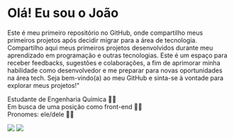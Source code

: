 # Olá! Eu sou o João

Este é meu primeiro repositório no GitHub, onde compartilho meus primeiros projetos após decidir migrar para a área de tecnologia. Compartilho aqui meus primeiros projetos desenvolvidos durante meu aprendizado em programação e outras tecnologias. Este é um espaço para receber feedbacks, sugestões e colaborações, a fim de aprimorar minha habilidade como desenvolvedor e me preparar para novas oportunidades na área tech. Seja bem-vindo(a) ao meu GitHub e sinta-se à vontade para explorar meus projetos!"

Estudante de Engenharia Química 👨‍🔬 <br>
Em busca de uma posição como front-end 👨‍💻 <br>
Pronomes: ele/dele 🏳️‍🌈 <br>


<div>
  <a href="https://www.linkedin.com/in/jo%C3%A3oxavier/" target="_blank"><img src="https://img.shields.io/badge/LinkedIn-0077B5?style=for-the-badge&logo=linkedin&logoColor=white" target="_blank"></a>
  <a href = "mailto:joaomarcoss@gmail.com"><img src="https://img.shields.io/badge/Gmail-D14836?style=for-the-badge&logo=gmail&logoColor=white" target="_blank"></a>
</div>




  
